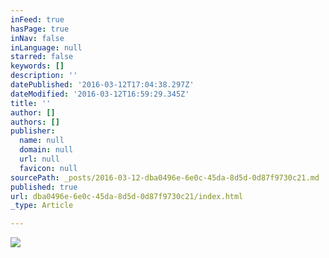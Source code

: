 ```yaml
---
inFeed: true
hasPage: true
inNav: false
inLanguage: null
starred: false
keywords: []
description: ''
datePublished: '2016-03-12T17:04:38.297Z'
dateModified: '2016-03-12T16:59:29.345Z'
title: ''
author: []
authors: []
publisher:
  name: null
  domain: null
  url: null
  favicon: null
sourcePath: _posts/2016-03-12-dba0496e-6e0c-45da-8d5d-0d87f9730c21.md
published: true
url: dba0496e-6e0c-45da-8d5d-0d87f9730c21/index.html
_type: Article

---
```

![](https://s3-us-west-2.amazonaws.com/the-grid-img/p/be783a5739c96664ac036a5a27dfd82c116e6146.png)